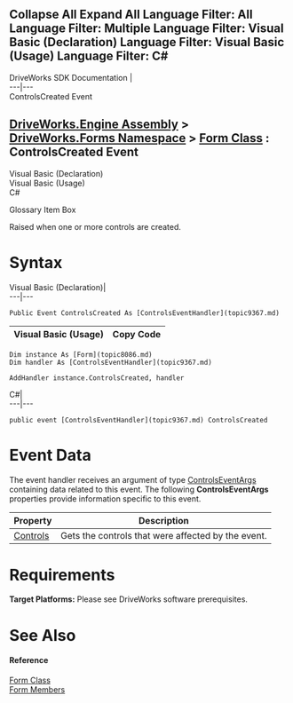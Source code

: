 Collapse All Expand All Language Filter: All  Language Filter: Multiple  Language Filter: Visual Basic (Declaration) Language Filter: Visual Basic (Usage) Language Filter: C#  
---  
DriveWorks SDK Documentation  |   
---|---  
ControlsCreated Event   
  
[DriveWorks.Engine Assembly](topic2156.md) > [DriveWorks.Forms Namespace](topic7266.md) > [Form Class](topic8086.md) : ControlsCreated Event  
---  
  
Visual Basic (Declaration)    
Visual Basic (Usage)    
C# 

Glossary Item Box

Raised when one or more controls are created. 

# Syntax

Visual Basic (Declaration)|   
---|---  
      
    
    Public Event ControlsCreated As [ControlsEventHandler](topic9367.md)  
  
Visual Basic (Usage)| Copy Code  
---|---  
      
    
    Dim instance As [Form](topic8086.md)
    Dim handler As [ControlsEventHandler](topic9367.md)
     
    AddHandler instance.ControlsCreated, handler  
  
C#|   
---|---  
      
    
    public event [ControlsEventHandler](topic9367.md) ControlsCreated  
  
# Event Data

The event handler receives an argument of type [ControlsEventArgs](topic7816.md) containing data related to this event. The following **ControlsEventArgs** properties provide information specific to this event.

Property| Description  
---|---  
[Controls](topic7825.md)| Gets the controls that were affected by the event.   
  
# Requirements

**Target Platforms:** Please see DriveWorks software prerequisites.

# See Also

#### Reference

[Form Class](topic8086.md)   
[Form Members](topic8087.md)


